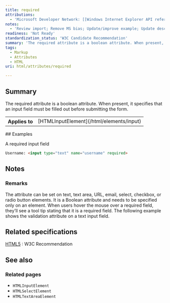 ```yaml
---
title: required
attributions:
  - 'Microsoft Developer Network: [[Windows Internet Explorer API reference](http://msdn.microsoft.com/en-us/library/ie/hh828809%28v=vs.85%29.aspx) Article]'
notes:
  - 'Review import; Remove MS bias; Update/improve example; Update descriptions; Fix lists & compatibility info'
readiness: 'Not Ready'
standardization_status: 'W3C Candidate Recommendation'
summary: 'The required attribute is a boolean attribute. When present, it specifies that an input field must be filled out before submitting the form.'
tags:
  - Markup
  - Attributes
  - HTML
uri: html/attributes/required

---
```

## Summary

The required attribute is a boolean attribute. When present, it specifies that an input field must be filled out before submitting the form.

<table class="wikitable">
<tr>
<th>
Applies to

</th>
<td>
[HTMLInputElement](/html/elements/input)

</td>
</tr>
</table>
## Examples

A required input field

``` html
Username: <input type="text" name="username" required>
```

## Notes

### Remarks

The attribute can be set on text, text area, URL, email, select, checkbox, or radio button elements. It is a Boolean attribute and needs to be specified only on an element. When users hover the mouse over a required field, they’ll see a tool tip stating that it is a required field. The following example shows the validation attribute on a text input field.

## Related specifications

[HTML5](http://www.w3.org/TR/html5/forms.html#the-required-attribute)
:   W3C Recommendation

## See also

### Related pages

-   `HTMLInputElement`
-   `HTMLSelectElement`
-   `HTMLTextAreaElement`
